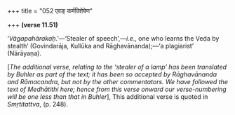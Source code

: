 +++
title = "052 एवङ् कर्मविशेषेण"

+++
**(verse 11.51)**

‘*Vāgapahārakaḥ*.’—‘Stealer of speech’,—*i.e*., one who learns the Veda
by stealth’ (Govindarāja, Kullūka and Rāghavānanda);—‘a plagiarist’
(Nārāyaṇa).

\[*The additional verse, relating to the ‘stealer of a lamp’ has been
translated by Buhler as part of the text; it has been so accepted by
Rāghavānanda and Rāmacandra, but not by the other commentators. We have
followed the text of Medhātithi here; hence from this verse onward our
verse-numbering will be one less than that in Buhler*\], This additional
verse is quoted in *Smṛtitattva*, (p. 248).


